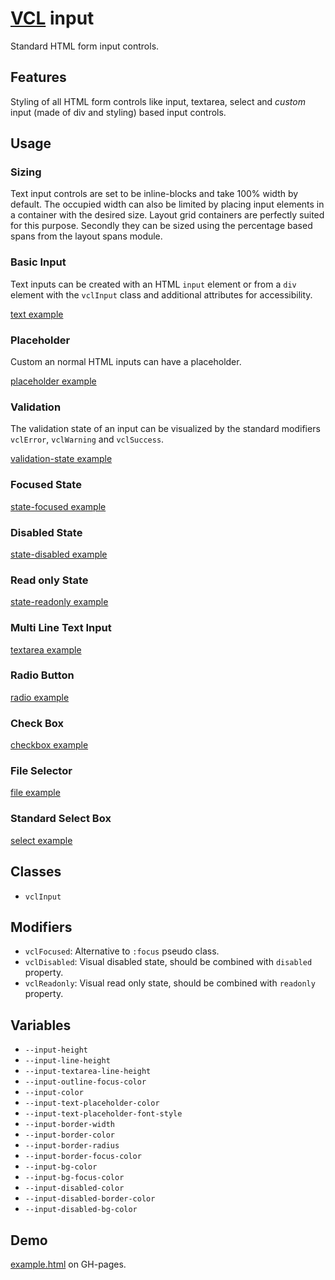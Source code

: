 # [VCL](https://github.com/vcl/doc) input

Standard HTML form input controls.

## Features

Styling of all HTML form controls like input, textarea, select and
_custom_ input (made of div and styling) based input controls.

## Usage

### Sizing

Text input controls are set to be inline-blocks and take 100% width by default.
The occupied width can also be limited by placing input elements in
a container with the desired size. Layout grid containers are perfectly
suited for this purpose.
Secondly they can be sized using the percentage based spans from the
layout spans module.

### Basic Input

Text inputs can be created with an HTML `input` element or from a `div`
element with the `vclInput` class and additional attributes for accessibility.

[text example](/demo/example-text.html)

### Placeholder

Custom an normal HTML inputs can have a placeholder.

[placeholder example](/demo/example-placeholder.html)

### Validation

The validation state of an input can be visualized by the standard modifiers
`vclError`, `vclWarning` and `vclSuccess`.

[validation-state example](/demo/example-validation-state.html)

### Focused State

[state-focused example](/demo/example-state-focused.html)

### Disabled State

[state-disabled example](/demo/example-state-disabled.html)

### Read only State

[state-readonly example](/demo/example-state-readonly.html)

### Multi Line Text Input

[textarea example](/demo/example-textarea.html)

### Radio Button

[radio example](/demo/example-radio.html)

### Check Box

[checkbox example](/demo/example-checkbox.html)

### File Selector

[file example](/demo/example-file.html)

### Standard Select Box

[select example](/demo/example-select.html)

## Classes

- `vclInput`

## Modifiers

- `vclFocused`: Alternative to `:focus` pseudo class.
- `vclDisabled`: Visual disabled state, should be combined with `disabled` property.
- `vclReadonly`: Visual read only state, should be combined with `readonly` property.

## Variables

- `--input-height`
- `--input-line-height`
- `--input-textarea-line-height`
- `--input-outline-focus-color`
- `--input-color`
- `--input-text-placeholder-color`
- `--input-text-placeholder-font-style`
- `--input-border-width`
- `--input-border-color`
- `--input-border-radius`
- `--input-border-focus-color`
- `--input-bg-color`
- `--input-bg-focus-color`
- `--input-disabled-color`
- `--input-disabled-border-color`
- `--input-disabled-bg-color`

## Demo

[example.html](/demo/example.html) on GH-pages.
